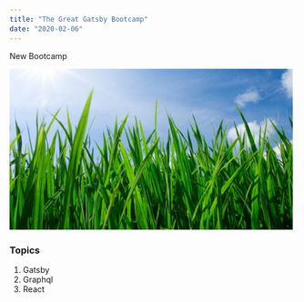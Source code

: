 ```yaml
---
title: "The Great Gatsby Bootcamp"
date: "2020-02-06"
---
```


New Bootcamp

![Grass](./grass-pictures.jpg)

### Topics

1. Gatsby
2. Graphql
3. React
